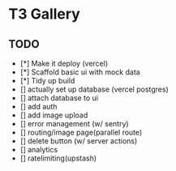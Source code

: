 # T3 Gallery

## TODO

- [*] Make it deploy (vercel)
- [*] Scaffold basic ui with mock data
- [*] Tidy up build
- [] actually set  up database (vercel postgres)
- [] attach database to ui
- [] add auth
- [] add image upload
- [] error management (w/ sentry)
- [] routing/image page(parallel route)
- [] delete button (w/ server actions)
- [] analytics
- [] ratelimiting(upstash)